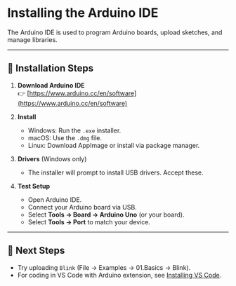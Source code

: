 # Installing the Arduino IDE

The Arduino IDE is used to program Arduino boards, upload sketches, and manage libraries.  

---

## 🔹 Installation Steps

1. **Download Arduino IDE**  
   👉 [https://www.arduino.cc/en/software](https://www.arduino.cc/en/software)  

2. **Install**  
   - Windows: Run the `.exe` installer.  
   - macOS: Use the `.dmg` file.  
   - Linux: Download AppImage or install via package manager.  

3. **Drivers** (Windows only)  
   - The installer will prompt to install USB drivers. Accept these.  

4. **Test Setup**  
   - Open Arduino IDE.  
   - Connect your Arduino board via USB.  
   - Select **Tools → Board → Arduino Uno** (or your board).  
   - Select **Tools → Port** to match your device.  

---

## 📖 Next Steps
- Try uploading `Blink` (File → Examples → 01.Basics → Blink).  
- For coding in VS Code with Arduino extension, see [Installing VS Code](./install-vscode.md).  
